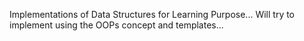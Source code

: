 Implementations of Data Structures for Learning Purpose...
Will try to implement using the OOPs concept and templates...